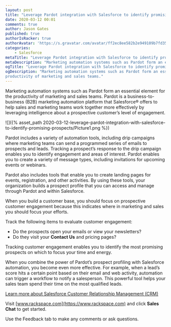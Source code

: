 ```yaml
---
layout: post
title: "Leverage Pardot integration with Salesforce to identify promising prospects"
date: 2020-03-12 00:01
comments: true
author: Jason Gates
published: true
authorIsRacker: true
authorAvatar: 'https://s.gravatar.com/avatar/ff2ec8ee582b2e949109b7fd353734f2'
categories:
    - Salesforce
metaTitle: "Leverage Pardot integration with Salesforce to identify promising prospects"
metaDescription: "Marketing automation systems such as Pardot form an essential element for the productivity of marketing and sales teams."
ogTitle: "Leverage Pardot integration with Salesforce to identify promising prospects"
ogDescription: "Marketing automation systems such as Pardot form an essential element for the
productivity of marketing and sales teams."
---
```


Marketing automation systems such as Pardot form an essential element for the
productivity of marketing and sales teams. Pardot is a business-to-business (B2B) marketing
automation platform that Salesforce&reg; offers to help sales and marketing teams
work together more effectively by leveraging intelligence about a prospective
customer’s level of engagement.

<!-- more -->

![]({% asset_path 2020-03-12-leverage-pardot-integration-with-salesforce-to-identify-promising-prospects/Picture1.png %})

Pardot includes a variety of automation tools, including drip campaigns where
marketing teams can send a programmed series of emails to prospects and leads.
Tracking a prospect’s response to the drip campaign enables you to identify engagement
and areas of interest. Pardot enables you to create a variety of message types, including invitations for upcoming events or webinars.

Pardot also includes tools that enable you to create landing pages for events,
registration, and other activities. By using these tools, your organization builds
a prospect profile that you can access and manage through Pardot and within Salesforce.

When you build a customer base, you should focus on prospective customer engagement
because this indicates where in marketing and sales you should focus your efforts.

Track the following items to evaluate customer engagement:

- Do the prospects open your emails or view your newsletters?
- Do they visit your **Contact Us** and pricing pages?

Tracking customer engagement enables you to identify the most promising prospects
on which to focus your time and energy.



When you combine the power of Pardot’s prospect profiling with Salesforce automation,
you become even more effective. For example, when a lead’s score hits a certain point
based on their email and web activity, automation can trigger a workflow to notify a
salesperson. This powerful tool helps your sales team spend their time on the most
qualified leads.

<a class="cta blue" id="cta" href="https://www.rackspace.com/salesforce">Learn more about Salesforce Customer Relationship Management (CRM)</a>

Visit [www.rackspace.com](https://www.rackspace.com) and click **Sales Chat**
to get started.

Use the Feedback tab to make any comments or ask questions.

